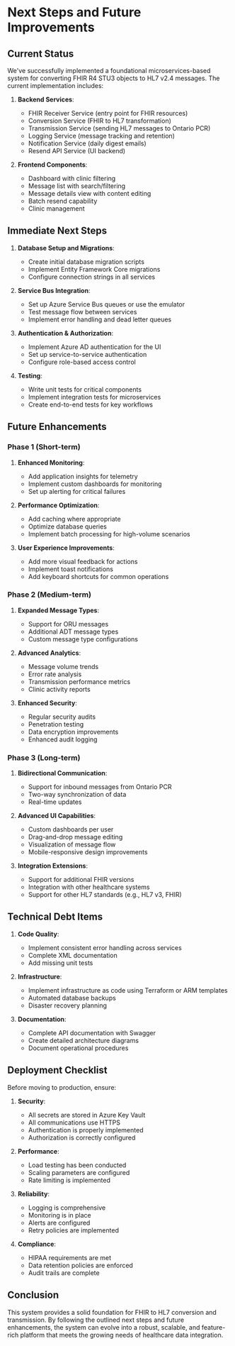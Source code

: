# Next Steps and Future Improvements

## Current Status

We've successfully implemented a foundational microservices-based system for converting FHIR R4 STU3 objects to HL7 v2.4 messages. The current implementation includes:

1. **Backend Services**:
   - FHIR Receiver Service (entry point for FHIR resources)
   - Conversion Service (FHIR to HL7 transformation)
   - Transmission Service (sending HL7 messages to Ontario PCR)
   - Logging Service (message tracking and retention)
   - Notification Service (daily digest emails)
   - Resend API Service (UI backend)

2. **Frontend Components**:
   - Dashboard with clinic filtering
   - Message list with search/filtering
   - Message details view with content editing
   - Batch resend capability
   - Clinic management

## Immediate Next Steps

1. **Database Setup and Migrations**:
   - Create initial database migration scripts
   - Implement Entity Framework Core migrations
   - Configure connection strings in all services

2. **Service Bus Integration**:
   - Set up Azure Service Bus queues or use the emulator
   - Test message flow between services
   - Implement error handling and dead letter queues

3. **Authentication & Authorization**:
   - Implement Azure AD authentication for the UI
   - Set up service-to-service authentication
   - Configure role-based access control

4. **Testing**:
   - Write unit tests for critical components
   - Implement integration tests for microservices
   - Create end-to-end tests for key workflows

## Future Enhancements

### Phase 1 (Short-term)

1. **Enhanced Monitoring**:
   - Add application insights for telemetry
   - Implement custom dashboards for monitoring
   - Set up alerting for critical failures

2. **Performance Optimization**:
   - Add caching where appropriate
   - Optimize database queries
   - Implement batch processing for high-volume scenarios

3. **User Experience Improvements**:
   - Add more visual feedback for actions
   - Implement toast notifications
   - Add keyboard shortcuts for common operations

### Phase 2 (Medium-term)

1. **Expanded Message Types**:
   - Support for ORU messages
   - Additional ADT message types
   - Custom message type configurations

2. **Advanced Analytics**:
   - Message volume trends
   - Error rate analysis
   - Transmission performance metrics
   - Clinic activity reports

3. **Enhanced Security**:
   - Regular security audits
   - Penetration testing
   - Data encryption improvements
   - Enhanced audit logging

### Phase 3 (Long-term)

1. **Bidirectional Communication**:
   - Support for inbound messages from Ontario PCR
   - Two-way synchronization of data
   - Real-time updates

2. **Advanced UI Capabilities**:
   - Custom dashboards per user
   - Drag-and-drop message editing
   - Visualization of message flow
   - Mobile-responsive design improvements

3. **Integration Extensions**:
   - Support for additional FHIR versions
   - Integration with other healthcare systems
   - Support for other HL7 standards (e.g., HL7 v3, FHIR)

## Technical Debt Items

1. **Code Quality**:
   - Implement consistent error handling across services
   - Complete XML documentation
   - Add missing unit tests

2. **Infrastructure**:
   - Implement infrastructure as code using Terraform or ARM templates
   - Automated database backups
   - Disaster recovery planning

3. **Documentation**:
   - Complete API documentation with Swagger
   - Create detailed architecture diagrams
   - Document operational procedures

## Deployment Checklist

Before moving to production, ensure:

1. **Security**:
   - All secrets are stored in Azure Key Vault
   - All communications use HTTPS
   - Authentication is properly implemented
   - Authorization is correctly configured

2. **Performance**:
   - Load testing has been conducted
   - Scaling parameters are configured
   - Rate limiting is implemented

3. **Reliability**:
   - Logging is comprehensive
   - Monitoring is in place
   - Alerts are configured
   - Retry policies are implemented

4. **Compliance**:
   - HIPAA requirements are met
   - Data retention policies are enforced
   - Audit trails are complete

## Conclusion

This system provides a solid foundation for FHIR to HL7 conversion and transmission. By following the outlined next steps and future enhancements, the system can evolve into a robust, scalable, and feature-rich platform that meets the growing needs of healthcare data integration.
